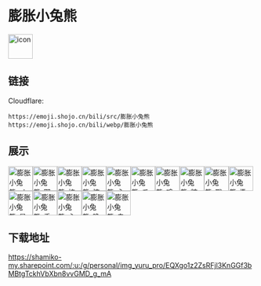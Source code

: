 # 膨胀小兔熊
<img src="https://emoji.shojo.cn/bili/src/膨胀小兔熊/icon.png" width="50" height="50" alt="icon">

## 链接
Cloudflare:
```
https://emoji.shojo.cn/bili/src/膨胀小兔熊
https://emoji.shojo.cn/bili/webp/膨胀小兔熊
```
## 展示
<img src="https://emoji.shojo.cn/bili/src/膨胀小兔熊/膨胀小兔熊-ok.png" width="50" height="50" alt="膨胀小兔熊-ok"><img src="https://emoji.shojo.cn/bili/src/膨胀小兔熊/膨胀小兔熊-耶.png" width="50" height="50" alt="膨胀小兔熊-耶"><img src="https://emoji.shojo.cn/bili/src/膨胀小兔熊/膨胀小兔熊-棒.png" width="50" height="50" alt="膨胀小兔熊-棒"><img src="https://emoji.shojo.cn/bili/src/膨胀小兔熊/膨胀小兔熊-惊.png" width="50" height="50" alt="膨胀小兔熊-惊"><img src="https://emoji.shojo.cn/bili/src/膨胀小兔熊/膨胀小兔熊-心碎.png" width="50" height="50" alt="膨胀小兔熊-心碎"><img src="https://emoji.shojo.cn/bili/src/膨胀小兔熊/膨胀小兔熊-爪.png" width="50" height="50" alt="膨胀小兔熊-爪"><img src="https://emoji.shojo.cn/bili/src/膨胀小兔熊/膨胀小兔熊-鸡蛋.png" width="50" height="50" alt="膨胀小兔熊-鸡蛋"><img src="https://emoji.shojo.cn/bili/src/膨胀小兔熊/膨胀小兔熊-糖果.png" width="50" height="50" alt="膨胀小兔熊-糖果"><img src="https://emoji.shojo.cn/bili/src/膨胀小兔熊/膨胀小兔熊-戳.png" width="50" height="50" alt="膨胀小兔熊-戳"><img src="https://emoji.shojo.cn/bili/src/膨胀小兔熊/膨胀小兔熊-撒花.png" width="50" height="50" alt="膨胀小兔熊-撒花"><img src="https://emoji.shojo.cn/bili/src/膨胀小兔熊/膨胀小兔熊-星星眼.png" width="50" height="50" alt="膨胀小兔熊-星星眼"><img src="https://emoji.shojo.cn/bili/src/膨胀小兔熊/膨胀小兔熊-乖巧.png" width="50" height="50" alt="膨胀小兔熊-乖巧"><img src="https://emoji.shojo.cn/bili/src/膨胀小兔熊/膨胀小兔熊-心心念.png" width="50" height="50" alt="膨胀小兔熊-心心念"><img src="https://emoji.shojo.cn/bili/src/膨胀小兔熊/膨胀小兔熊-晚安.png" width="50" height="50" alt="膨胀小兔熊-晚安"><img src="https://emoji.shojo.cn/bili/src/膨胀小兔熊/膨胀小兔熊-鬼脸.png" width="50" height="50" alt="膨胀小兔熊-鬼脸">

## 下载地址

https://shamiko-my.sharepoint.com/:u:/g/personal/img_yuru_pro/EQXgo1z2ZsRFjl3KnGGf3bMBtgTckhVbXbn8vvGMD_g_mA